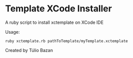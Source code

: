 # Template XCode Installer
A ruby script to install xctemplate on XCode IDE

Usage:

```
ruby xctemplate.rb pathToTemplate/myTemplate.xctemplate
```

Created by Túlio Bazan
